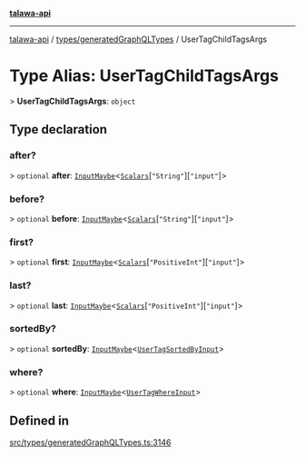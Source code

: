 [**talawa-api**](../../../README.md)

***

[talawa-api](../../../modules.md) / [types/generatedGraphQLTypes](../README.md) / UserTagChildTagsArgs

# Type Alias: UserTagChildTagsArgs

\> **UserTagChildTagsArgs**: `object`

## Type declaration

### after?

\> `optional` **after**: [`InputMaybe`](InputMaybe.md)\<[`Scalars`](Scalars.md)\[`"String"`\]\[`"input"`\]\>

### before?

\> `optional` **before**: [`InputMaybe`](InputMaybe.md)\<[`Scalars`](Scalars.md)\[`"String"`\]\[`"input"`\]\>

### first?

\> `optional` **first**: [`InputMaybe`](InputMaybe.md)\<[`Scalars`](Scalars.md)\[`"PositiveInt"`\]\[`"input"`\]\>

### last?

\> `optional` **last**: [`InputMaybe`](InputMaybe.md)\<[`Scalars`](Scalars.md)\[`"PositiveInt"`\]\[`"input"`\]\>

### sortedBy?

\> `optional` **sortedBy**: [`InputMaybe`](InputMaybe.md)\<[`UserTagSortedByInput`](UserTagSortedByInput.md)\>

### where?

\> `optional` **where**: [`InputMaybe`](InputMaybe.md)\<[`UserTagWhereInput`](UserTagWhereInput.md)\>

## Defined in

[src/types/generatedGraphQLTypes.ts:3146](https://github.com/PalisadoesFoundation/talawa-api/blob/039b0f127fb8caa46d57186ab4b3bb27fe150903/src/types/generatedGraphQLTypes.ts#L3146)
